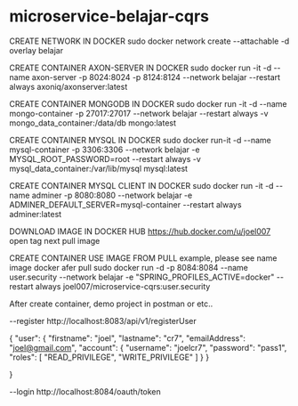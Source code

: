 # microservice-belajar-cqrs

CREATE NETWORK IN DOCKER
sudo docker network create --attachable -d overlay belajar

CREATE CONTAINER AXON-SERVER IN DOCKER 
sudo docker run -it -d --name axon-server -p 8024:8024 -p 8124:8124 --network belajar --restart always axoniq/axonserver:latest

CREATE CONTAINER MONGODB IN DOCKER
sudo docker run -it -d --name mongo-container -p 27017:27017 --network belajar --restart always -v mongo_data_container:/data/db mongo:latest

CREATE CONTAINER MYSQL IN DOCKER
sudo docker run-it -d --name mysql-container -p 3306:3306 --network belajar -e MYSQL_ROOT_PASSWORD=root --restart always -v mysql_data_container:/var/lib/mysql mysql:latest

CREATE CONTAINER MYSQL CLIENT IN DOCKER
sudo docker run -it -d --name adminer -p 8080:8080 --network belajar -e ADMINER_DEFAULT_SERVER=mysql-container --restart always adminer:latest

DOWNLOAD IMAGE IN DOCKER HUB 
https://hub.docker.com/u/joel007 open tag next pull image

CREATE CONTAINER USE IMAGE FROM PULL
example, please see name image docker afer pull
sudo docker run -d -p 8084:8084 --name user.security --network belajar -e "SPRING_PROFILES_ACTIVE=docker" --restart always joel007/microservice-cqrs:user.security

After create container, demo project in postman or etc..

--register
http://localhost:8083/api/v1/registerUser

{
  "user": {
    "firstname": "joel",
    "lastname": "cr7",
    "emailAddress": "joel@gmail.com",
    "account": {
        "username": "joelcr7",
        "password": "pass1",
        "roles": [
            "READ_PRIVILEGE", "WRITE_PRIVILEGE"
        ]
    }
  }

}


--login
http://localhost:8084/oauth/token


